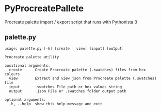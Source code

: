 # PyProcreatePallete
Procreate palette import / export script that runs with Pythonista 3

## palette.py
```
usage: palette.py [-h] [create | view] [input] [output]

Procreate palette utility

positional arguments:
  create      Create Procreate palette (.swatches) files from hex colours
  view        Extract and view json from Procreate palette (.swatches) file
  input       .swatches File path or hex values string
  output      .json File or .swatches folder output path

optional arguments:
  -h, --help  show this help message and exit
```
